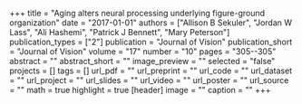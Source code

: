 +++
title = "Aging alters neural processing underlying figure-ground organization"
date = "2017-01-01"
authors = ["Allison B Sekuler", "Jordan W Lass", "Ali Hashemi", "Patrick J Bennett", "Mary Peterson"]
publication_types = ["2"]
publication = "Journal of Vision"
publication_short = "Journal of Vision"
volume = "17"
number = "10"
pages = "305--305"
abstract = ""
abstract_short = ""
image_preview = ""
selected = "false"
projects = []
tags = []
url_pdf = ""
url_preprint = ""
url_code = ""
url_dataset = ""
url_project = ""
url_slides = ""
url_video = ""
url_poster = ""
url_source = ""
math = true
highlight = true
[header]
image = ""
caption = ""
+++
